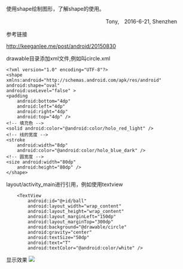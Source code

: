 使用shape绘制图形，了解shape的使用。

　　　　　　　　　　　　　　　　　　　Tony,　2016-6-21, Shenzhen

参考链接

http://keeganlee.me/post/android/20150830

drawable目录添加xml文件,例如叫circle.xml

``` 
<?xml version="1.0" encoding="UTF-8"?>
<shape
xmlns:android="http://schemas.android.com/apk/res/android"
android:shape="oval"
android:useLevel="false" >
<padding
    android:bottom="4dp"
    android:left="4dp"
    android:right="4dp"
    android:top="4dp" />
<!-- 填充色 -->
<solid android:color="@android:color/holo_red_light" />
<!-- 线的宽度 -->
<stroke
    android:width="8dp"
    android:color="@android:color/holo_blue_dark" />
<!-- 圆宽度 -->
<size android:width="80dp"
    android:height="80dp" />
</shape>
```
layout/activity_main进行引用，例如使用textview

```
    <TextView
        android:id="@+id/ball"
        android:layout_width="wrap_content"
        android:layout_height="wrap_content"
        android:layout_marginLeft="150dp"
        android:layout_marginTop="300dp"
        android:background="@drawable/circle"
        android:gravity="center"
        android:textSize="50dp"
        android:text="T"
        android:textColor="@android:color/white" />
```

显示效果
![](http://images2015.cnblogs.com/blog/745188/201606/745188-20160621230545803-1213704335.png)